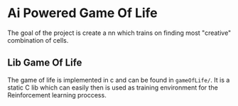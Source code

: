 # Ai Powered Game Of Life

The goal of the project is create a nn which trains on finding most "creative" combination of cells.

## Lib Game Of Life

The game of life is implemented in c and can be found in `gameOfLife/`. It is a static C lib which can easily then is used as training environment for the Reinforcement learning proccess.
